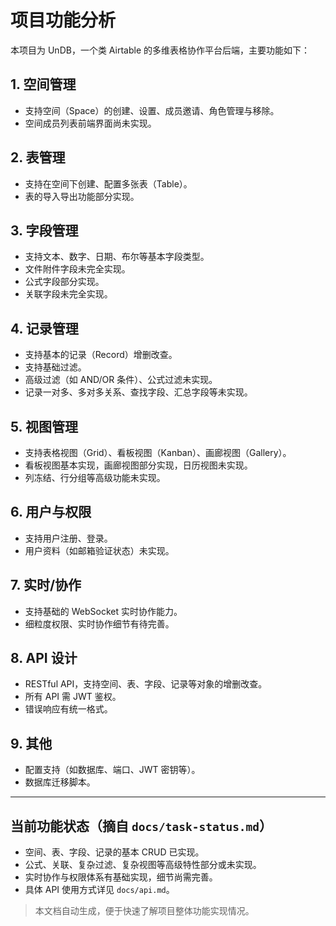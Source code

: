 # 项目功能分析

本项目为 UnDB，一个类 Airtable 的多维表格协作平台后端，主要功能如下：

## 1. 空间管理
- 支持空间（Space）的创建、设置、成员邀请、角色管理与移除。
- 空间成员列表前端界面尚未实现。

## 2. 表管理
- 支持在空间下创建、配置多张表（Table）。
- 表的导入导出功能部分实现。

## 3. 字段管理
- 支持文本、数字、日期、布尔等基本字段类型。
- 文件附件字段未完全实现。
- 公式字段部分实现。
- 关联字段未完全实现。

## 4. 记录管理
- 支持基本的记录（Record）增删改查。
- 支持基础过滤。
- 高级过滤（如 AND/OR 条件）、公式过滤未实现。
- 记录一对多、多对多关系、查找字段、汇总字段等未实现。

## 5. 视图管理
- 支持表格视图（Grid）、看板视图（Kanban）、画廊视图（Gallery）。
- 看板视图基本实现，画廊视图部分实现，日历视图未实现。
- 列冻结、行分组等高级功能未实现。

## 6. 用户与权限
- 支持用户注册、登录。
- 用户资料（如邮箱验证状态）未实现。

## 7. 实时/协作
- 支持基础的 WebSocket 实时协作能力。
- 细粒度权限、实时协作细节有待完善。

## 8. API 设计
- RESTful API，支持空间、表、字段、记录等对象的增删改查。
- 所有 API 需 JWT 鉴权。
- 错误响应有统一格式。

## 9. 其他
- 配置支持（如数据库、端口、JWT 密钥等）。
- 数据库迁移脚本。

---

## 当前功能状态（摘自 `docs/task-status.md`）

- 空间、表、字段、记录的基本 CRUD 已实现。
- 公式、关联、复杂过滤、复杂视图等高级特性部分或未实现。
- 实时协作与权限体系有基础实现，细节尚需完善。
- 具体 API 使用方式详见 `docs/api.md`。

> 本文档自动生成，便于快速了解项目整体功能实现情况。
